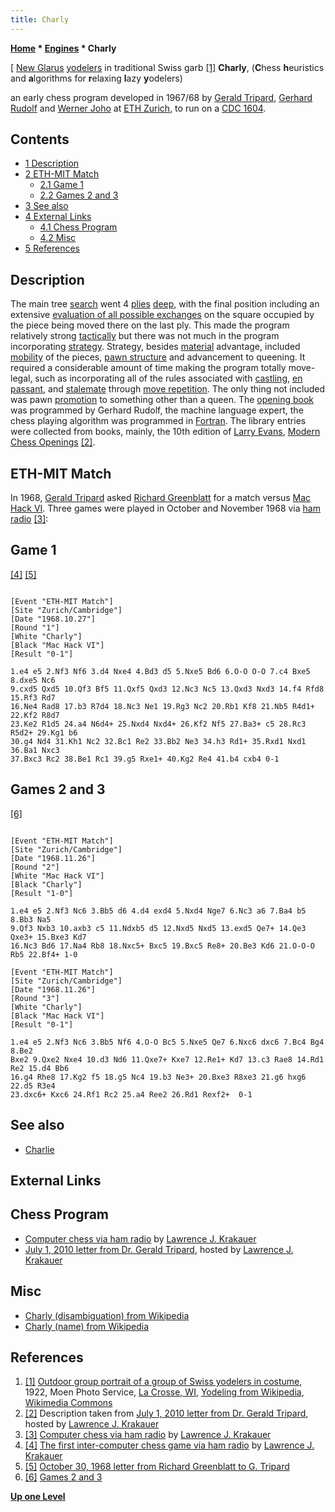```yaml
---
title: Charly
---
```

**[Home](Home "Home") * [Engines](Engines "Engines") * Charly**

\[ [New Glarus](https://en.wikipedia.org/wiki/New_Glarus,_Wisconsin) [yodelers](https://en.wikipedia.org/wiki/Yodeling) in traditional Swiss garb <a id="cite-note-1" href="#cite-ref-1">[1]</a>
**Charly**, (**C**hess **h**euristics and **a**lgorithms for **r**elaxing **l**azy **y**odelers)

an early chess program developed in 1967/68 by [Gerald Tripard](Gerald_Tripard "Gerald Tripard"), [Gerhard Rudolf](index.php?title=Gerhard_Rudolf&action=edit&redlink=1 "Gerhard Rudolf (page does not exist)") and [Werner Joho](Werner_Joho "Werner Joho") at [ETH Zurich](ETH_Zurich "ETH Zurich"),
to run on a [CDC 1604](CDC_1604 "CDC 1604").

## Contents

- [1 Description](#description)
- [2 ETH-MIT Match](#eth-mit-match)
  - [2.1 Game 1](#game-1)
  - [2.2 Games 2 and 3](#games-2-and-3)
- [3 See also](#see-also)
- [4 External Links](#external-links)
  - [4.1 Chess Program](#chess-program)
  - [4.2 Misc](#misc)
- [5 References](#references)

## Description

The main tree [search](Search "Search") went 4 [plies](Ply "Ply") [deep](Depth "Depth"), with the final position including an extensive [evaluation of all possible exchanges](Static_Exchange_Evaluation "Static Exchange Evaluation") on the square occupied by the piece being moved there on the last ply.
This made the program relatively strong [tactically](Tactics "Tactics") but there was not much in the program incorporating [strategy](Strategy "Strategy"). Strategy, besides [material](Material "Material") advantage, included [mobility](Mobility "Mobility") of the pieces, [pawn structure](Pawn_Structure "Pawn Structure") and advancement to queening.
It required a considerable amount of time making the program totally move-legal, such as incorporating all of the rules associated with [castling](Castling "Castling"), [en passant](En_passant "En passant"), and [stalemate](Stalemate "Stalemate") through [move repetition](Repetitions#RepetitionofMoves "Repetitions").
The only thing not included was pawn [promotion](Promotions "Promotions") to something other than a queen.
The [opening book](Opening_Book "Opening Book") was programmed by Gerhard Rudolf, the machine language expert, the chess playing algorithm was programmed in [Fortran](Fortran "Fortran").
The library entries were collected from books, mainly, the 10th edition of [Larry Evans](https://en.wikipedia.org/wiki/Larry_Evans), [Modern Chess Openings](https://en.wikipedia.org/wiki/Modern_Chess_Openings)
<a id="cite-note-2" href="#cite-ref-2">[2]</a>.

## ETH-MIT Match

In 1968, [Gerald Tripard](Gerald_Tripard "Gerald Tripard") asked [Richard Greenblatt](Richard_Greenblatt "Richard Greenblatt") for a match versus [Mac Hack VI](Mac_Hack "Mac Hack"). Three games were played in October and November 1968 via [ham radio](https://en.wikipedia.org/wiki/Amateur_radio)
<a id="cite-note-3" href="#cite-ref-3">[3]</a>:

## Game 1

<a id="cite-note-4" href="#cite-ref-4">[4]</a> <a id="cite-note-5" href="#cite-ref-5">[5]</a>

```

[Event "ETH-MIT Match"]
[Site "Zurich/Cambridge"]
[Date "1968.10.27"]
[Round "1"]
[White "Charly"]
[Black "Mac Hack VI"]
[Result "0-1"]

1.e4 e5 2.Nf3 Nf6 3.d4 Nxe4 4.Bd3 d5 5.Nxe5 Bd6 6.O-O O-O 7.c4 Bxe5 8.dxe5 Nc6
9.cxd5 Qxd5 10.Qf3 Bf5 11.Qxf5 Qxd3 12.Nc3 Nc5 13.Qxd3 Nxd3 14.f4 Rfd8 15.Rf3 Rd7
16.Ne4 Rad8 17.b3 R7d4 18.Nc3 Ne1 19.Rg3 Nc2 20.Rb1 Kf8 21.Nb5 R4d1+ 22.Kf2 R8d7
23.Ke2 R1d5 24.a4 N6d4+ 25.Nxd4 Nxd4+ 26.Kf2 Nf5 27.Ba3+ c5 28.Rc3 R5d2+ 29.Kg1 b6
30.g4 Nd4 31.Kh1 Nc2 32.Bc1 Re2 33.Bb2 Ne3 34.h3 Rd1+ 35.Rxd1 Nxd1 36.Ba1 Nxc3
37.Bxc3 Rc2 38.Be1 Rc1 39.g5 Rxe1+ 40.Kg2 Re4 41.b4 cxb4 0-1

```

## Games 2 and 3

<a id="cite-note-6" href="#cite-ref-6">[6]</a>

```

[Event "ETH-MIT Match"]
[Site "Zurich/Cambridge"]
[Date "1968.11.26"]
[Round "2"]
[White "Mac Hack VI"]
[Black "Charly"]
[Result "1-0"]

1.e4 e5 2.Nf3 Nc6 3.Bb5 d6 4.d4 exd4 5.Nxd4 Nge7 6.Nc3 a6 7.Ba4 b5 8.Bb3 Na5
9.Qf3 Nxb3 10.axb3 c5 11.Ndxb5 d5 12.Nxd5 Nxd5 13.exd5 Qe7+ 14.Qe3 Qxe3+ 15.Bxe3 Kd7
16.Nc3 Bd6 17.Na4 Rb8 18.Nxc5+ Bxc5 19.Bxc5 Re8+ 20.Be3 Kd6 21.O-O-O Rb5 22.Bf4+ 1-0

[Event "ETH-MIT Match"]
[Site "Zurich/Cambridge"]
[Date "1968.11.26"]
[Round "3"]
[White "Charly"]
[Black "Mac Hack VI"]
[Result "0-1"]

1.e4 e5 2.Nf3 Nc6 3.Bb5 Nf6 4.O-O Bc5 5.Nxe5 Qe7 6.Nxc6 dxc6 7.Bc4 Bg4 8.Be2
Bxe2 9.Qxe2 Nxe4 10.d3 Nd6 11.Qxe7+ Kxe7 12.Re1+ Kd7 13.c3 Rae8 14.Rd1 Re2 15.d4 Bb6
16.g4 Rhe8 17.Kg2 f5 18.g5 Nc4 19.b3 Ne3+ 20.Bxe3 R8xe3 21.g6 hxg6 22.d5 R3e4
23.dxc6+ Kxc6 24.Rf1 Rc2 25.a4 Ree2 26.Rd1 Rexf2+  0-1

```

## See also

- [Charlie](Charlie "Charlie")

## External Links

## Chess Program

- [Computer chess via ham radio](http://ljkrakauer.com/LJK/60s/hamchess.htm) by [Lawrence J. Krakauer](Lawrence_J._Krakauer "Lawrence J. Krakauer")
- [July 1, 2010 letter from Dr. Gerald Tripard](http://ljkrakauer.com/LJK/60s/tripardltr.htm), hosted by [Lawrence J. Krakauer](Lawrence_J._Krakauer "Lawrence J. Krakauer")

## Misc

- [Charly (disambiguation) from Wikipedia](https://en.wikipedia.org/wiki/Charly_%28disambiguation%29)
- [Charly (name) from Wikipedia](<https://en.wikipedia.org/wiki/Charly_(name)>)

## References

1. <a id="cite-ref-1" href="#cite-note-1">[1]</a> [Outdoor group portrait of a group of Swiss yodelers in costume](https://en.wikipedia.org/wiki/File:Swiss_yodelers.jpg), 1922, Moen Photo Service, [La Crosse, WI](https://en.wikipedia.org/wiki/La_Crosse,_Wisconsin), [Yodeling from Wikipedia](https://en.wikipedia.org/wiki/Yodeling), [Wikimedia Commons](https://en.wikipedia.org/wiki/Wikimedia_Commons)
1. <a id="cite-ref-2" href="#cite-note-2">[2]</a> Description taken from [July 1, 2010 letter from Dr. Gerald Tripard](http://ljkrakauer.com/LJK/60s/tripardltr.htm), hosted by [Lawrence J. Krakauer](Lawrence_J._Krakauer "Lawrence J. Krakauer")
1. <a id="cite-ref-3" href="#cite-note-3">[3]</a> [Computer chess via ham radio](http://ljkrakauer.com/LJK/60s/hamchess.htm) by [Lawrence J. Krakauer](Lawrence_J._Krakauer "Lawrence J. Krakauer")
1. <a id="cite-ref-4" href="#cite-note-4">[4]</a> [The first inter-computer chess game via ham radio](http://ljkrakauer.com/LJK/60s/game1list.htm) by [Lawrence J. Krakauer](Lawrence_J._Krakauer "Lawrence J. Krakauer")
1. <a id="cite-ref-5" href="#cite-note-5">[5]</a> [October 30, 1968 letter from Richard Greenblatt to G. Tripard](http://ljkrakauer.com/LJK/60s/greenblattltr.htm)
1. <a id="cite-ref-6" href="#cite-note-6">[6]</a> [Games 2 and 3](http://ljkrakauer.com/LJK/60s/games23list.htm)

**[Up one Level](Engines "Engines")**

